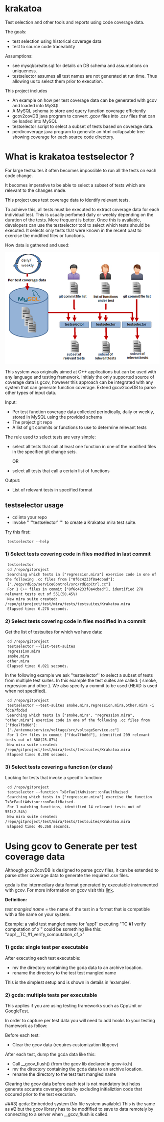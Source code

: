 # krakatoa
Test selection and other tools and reports using code coverage data.

The goals:
* test selection using historical coverage data
* test to source code traceability

Assumptions:
- see mysql/create.sql for details on DB schema and assumptions on uniqueness.
- testselector assumes all test names are not generated at run time. Thus allowing us to select them prior to execution.

This project includes
* An example on how per test coverage data can be generated with gcov and loaded into MySQL
* A MySQL schema to store and query function coverage efficiently
* gcov2covDB java program to convert .gcov files into .csv files that can be loaded into MySQL
* testselector script to select a subset of tests based on coverage data.
* perdircoverage java program to generate an html collapsable tree showing coverage for each source code directory.


# What is krakatoa testselector ?
For large testsuites it often becomes impossible to run all the tests on each code change.

It becomes imperative to be able to select a subset of tests which are relevant to the changes made.

This project uses test coverage data to identify relevant tests.

To achieve this, all tests must be executed to extract coverage data for each individual test.
This is usually perfomed daily or weekly depending on the duration of the tests. More frequent is better.
Once this is available, developers can use the testselector tool to select which tests should be executed. 
It selects only tests that were known in the recent past to exercise the modified files or functions.

How data is gathered and used:

![alt text](images/testselector.png "testselector overview")

This system was originally aimed at C++ applications but can be used with any language and testing framework.
Initialy the only supported source of coverage data is gcov, however this approach can be integrated with any system that can generate function coverage. Extend gcov2covDB to parse other types of input data.

Input:
* Per test function coverage data collected periodically, daily or weekly, stored in MySQL using the provided schema
* The project git repo
* A list of git commits or functions to use to determine relevant tests

The rule used to select tests are very simple:
* select all tests that call at least one function in one of the modified files in the specified git change sets.

   OR
* select all tests that call a certain list of functions

Output:
* List of relevant tests in specified format


## testselector usage 

* cd into your repo
* Invoke '''''testselector''''' to create a Krakatoa.mira test suite.

Try this first:
```
 testselector --help
```


### 1) Select tests covering code in files modified in last commit
```
 testselector
 cd /repo/gitproject
 Searching which tests in ["regression.mira"] exercise code in one of the following .cc files from ["8f6c4233f8a4cbad"]:
 ["./eqp/rdEqp/serviceControl/src/rdEqpCtrl.cc"]
 For 1 C++ files in commit ["8f6c4233f8a4cbad"], identified 278 relevant tests out of 551(50.45%)
 New mira suite created: /repo/gitproject/test/mira/tests/testsuites/Krakatoa.mira
 Elapsed time: 6.278 seconds.
```

### 2) Select tests covering code in files modified in a commit

Get the list of testsuites for which we have data:
``` 
 cd /repo/gitproject
 testselector --list-test-suites
 regression.mira
 smoke.mira
 other.mira
 Elapsed time: 0.021 seconds.
```
In the following example we ask ''testselector'' to select a subset of tests from multiple test suites. In this example the test suites are called: { smoke, regression and other }.
We also specify a commit to be used (HEAD is used when not specified).
```
 cd /repo/gitproject
 testselector --test-suites smoke.mira,regression.mira,other.mira -i fdca7fbd6d 
 Searching which tests in ["smoke.mira", "regression.mira", "other.mira"] exercise code in one of the following .cc files from ["fdca7fbd6d"]:
 ["./antenna/service/voltage/src/voltageService.cc"]
 For 1 C++ files in commit ["fdca7fbd6d"], identified 209 relevant tests out of 808(25.87%)
 New mira suite created: /repo/gitproject/test/mira/tests/testsuites/Krakatoa.mira
 Elapsed time: 0.398 seconds.
```

### 3) Select tests covering a function (or class)
Looking for tests that invoke a specific function:
```
 cd /repo/gitproject
 testselector --function TxBrFaultAdvisor::onFaultRaised
 Searching which tests in ["regression.mira"] exercise the function TxBrFaultAdvisor::onFaultRaised.
 For 1 matching functions, identified 14 relevant tests out of 551(2.54%)
 New mira suite created: /repo/gitproject/test/mira/tests/testsuites/Krakatoa.mira
 Elapsed time: 40.368 seconds.
```

# Using gcov to Generate per test coverage data

Although gcov2covDB is designed to parse gcov files, it can be extended to parse other coverage data to generate the required .csv files.

gcda is the intermediary data format generated by executable instrumented with gcov.
For more information on gcov visit this [link](https://en.wikipedia.org/wiki/Gcov).

__Definition:__

_test mangled name_ = the name of the test in a format that is compatible with a file name on your system. 

Example: a valid test mangled name for 'app1' executing "TC #1 verify computation of x'" could be something like this: "app1__TC_#1_verify_computation_of_x"


### 1) gcda: single test per executable

After executing each test executable:
* mv the directory containing the gcda data to an archive location.
* rename the directory to the test test mangled name

This is the simplest setup and is shown in details in 'example/'.

### 2) gcda: multiple tests per executable
This applies if you are using testing frameworks such as CppUnit or GoogleTest.

In order to capture per test data you will need to add hooks to your testing framework as follow:

Before each test:
* Clear the gcov data (requires customization libgcov)

After each test, dump the gcda data like this:
* Call __gcov_flush()  (from the gcov lib declared in gcov-io.h)
* mv the directory containing the gcda data to an archive location.
* rename the directory to the test test mangled name

Clearing the gcov data before each test is not mandatory but helps generate accurate coverage data by excluding initializtion code that occured prior to the test execution.

###3) gcda: Embedded system (No file system available)
This is the same as #2 but the gcov library has to be modfified to  save to data remotely by connecting to a server when __gcov_flush is called.

